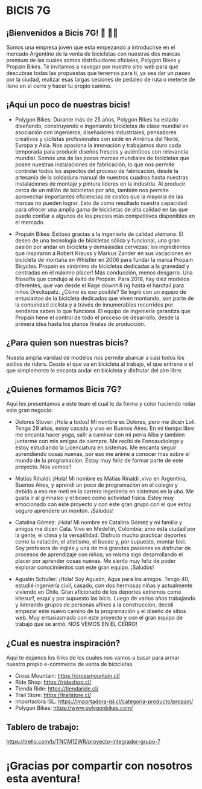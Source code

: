 # **BICIS 7G**

## ¡Bienvenidos a Bicis 7G! :bicyclist: :mountain_biking_man:
Somos una empresa joven que esta empezando a introducirse en el mercado Argentino de la venta de bicicletas con nuestras dos marcas premium de las cuales somos distribuidores oficiales, Polygon Bikes y Propain Bikes.
Te invitamos a navegar por nuestro sitio web para que descubras todas las propuestas que tenemos para ti, ya sea dar un paseo por la ciudad, realizar esas largas sesiones de pedaleo de ruta o meterte de lleno en el cerro y hacer tu propio camino. 

## ¡Aqui un poco de nuestras bicis!

- Polygon Bikes:
Durante más de 25 años, Polygon Bikes ha estado diseñando, construyendo e ingeniando bicicletas de clase mundial en asociación con ingenieros, diseñadores industriales, pensadores creativos y ciclistas profesionales con sede en América del Norte, Europa y Asia. Nos apasiona la innovación y trabajamos duro cada temporada para producir diseños frescos y auténticos con relevancia mundial. Somos una de las pocas marcas mundiales de bicicletas que posee nuestras instalaciones de fabricación, lo que nos permite controlar todos los aspectos del proceso de fabricación, desde la artesanía de la soldadura manual de nuestros cuadros hasta nuestras instalaciones de montaje y pintura líderes en la industria. Al producir cerca de un millón de bicicletas por año, también nos permite aprovechar importantes eficiencias de costos que la mayoría de las marcas no pueden lograr. Esto da como resultado nuestra capacidad para ofrecer una amplia gama de bicicletas de alta calidad en las que puede confiar a algunos de los precios más competitivos disponibles en el mercado.

- Propain Bikes:
Exitoso gracias a la ingeniería de calidad alemana. El deseo de una tecnología de bicicletas sólida y funcional, una gran pasión por andar en bicicleta y demasiadas cervezas: los ingredientes que inspiraron a Robert Krauss y Markus Zander en sus vacaciones en bicicleta de montaña en Whistler en 2006 para fundar la marca Propain Bicycles. Propain es sinónimo de bicicletas dedicadas a la gravedad y centradas en el máximo placer! Más conducción, menos desgarro. Una filosofía que condujo al éxito de Propain. Para 2018, hay diez modelos diferentes, que van desde el Rage downhill rig hasta el hardtail para niños Dreckspatz. ¿Cómo es eso posible? Se logró con un equipo de entusiastas de la bicicleta dedicados que viven montando, son parte de la comunidad ciclista y a través de innumerables recorridos por senderos saben lo que funciona. El equipo de ingeniería garantiza que Propain tiene el control de todo el proceso de desarrollo, desde la primera idea hasta los planos finales de producción.

## ¿Para quien son nuestras bicis?

Nuesta amplia varidad de modelos nos permite abarcar a casi todos los estilos de riders. Desde el que va en bicicleta al trabajo, el que entrena o el que simplemente le encanta andar en bicicleta y disfrutar del aire libre.

## ¿Quienes formamos Bicis 7G?

Aqui les presentamos a este team el cual le da forma y color haciendo rodar este gran negocio:

- Dolores Stover:
    ¡Hola a todos! Mi nombre es Dolores, pero me dicen Loli. Tengo 29 años, estoy casada y vivo en Buenos Aires. En mi tiempo libre me encanta hacer yoga, salir a caminar con mi perra Alba y tambien juntarme con mis amigas de siempre. Me recibi de Fonoaudiologa y estoy estudiando la Licenciatura en sistemas. Me encanta seguir aprendiendo cosas nuevas, por eso me anime a conocer mas sobre el mundo de la programacion. Estoy muy feliz de formar parte de este proyecto. Nos vemos!!

- Matias Rinaldi:
    ¡Hola! Mi nombre es Matias Rinaldi ,vivo en Argentina, Buenos Aires, y aprendi un poco de programacion en el colegio y debido a eso me meti en la carrera ingenieria en sistemas en la uba. Me gusta ir al gimnasio y el boxeo como actividad fisica. Estoy muy emocionado con este proyecto y con este gran grupo con el que estoy seguro aprendere un monton. ¡Saludos!

- Catalina Gómez:
    ¡Hola! Mi nombre es Catalina Gómez y mi familia y amigos me dicen Cata. Vivo en Medellín, Colombia; amo esta ciudad por la gente, el clima y la versatilidad. Disfruto mucho practicar deportes como la natación, el atletismo, el buceo y, por supuesto, montar bici. Soy profesora de inglés y una de mis grandes pasiones es disfrutar de procesos de aprendizaje con niños; yo misma sigo desarrollando el placer por aprender cosas nuevas. Me siento muy feliz de poder explorar conocimientos con este gran equipo. ¡Saludos!

- Agustín Schuller: 
    ¡Hola! Soy Agustín, Agus para los amigos. Tengo 40, estudié ingeniería civil, casado, con dos hermosas niñas y actualmente viviendo en Chile. Gran aficionado de los deportes extremos como kitesurf, esquí y por supuesto las bicis. Luego de varios años trabajando y liderando grupos de personas afines a la construcción, decidí empezar este nuevo camino de la programación y el diseño de sitios web. Muy entusiasmado con este proyecto y con el gran equipo de trabajo que se armó. NOS VEMOS EN EL CERRO!

## ¿Cual es nuestra inspiración?
Aqui te dejamos los links de los cuales nos vamos a basar para armar nuestro propio e-commerce de venta de bicicletas.

- Cross Mountain: https://crossmountain.cl/
- Ride Shop: https://rideshop.cl/
- Tienda Ride: https://tiendaride.cl/
- Trail Store: https://trailstore.cl/
- Importadora ISL: https://importadora-isl.cl/categoria-producto/propain/
- Polygon Bikes: https://www.polygonbikes.com/

## Tablero de trabajo:
https://trello.com/b/TNCM1ZWR/proyecto-integrador-grupo-7

# ¡Gracias por compartir con nosotros esta aventura!

